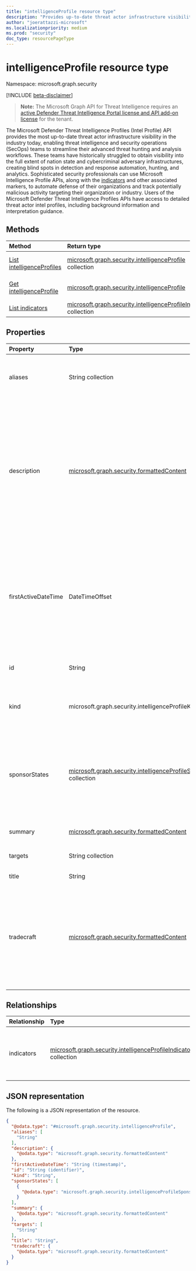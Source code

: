```yaml
---
title: "intelligenceProfile resource type"
description: "Provides up-to-date threat actor infrastructure visibility."
author: "joerattazzi-microsoft"
ms.localizationpriority: medium
ms.prod: "security"
doc_type: resourcePageType
---
```


# intelligenceProfile resource type

Namespace: microsoft.graph.security

[!INCLUDE [beta-disclaimer](../../includes/beta-disclaimer.md)]

> **Note:** The Microsoft Graph API for Threat Intelligence requires an [active Defender Threat Intelligence Portal license and API add-on license](https://go.microsoft.com/fwlink/?linkid=2235706) for the tenant.

The Microsoft Defender Threat Intelligence Profiles (Intel Profile) API provides the most up-to-date threat actor infrastructure visibility in the industry today, enabling threat intelligence and security operations (SecOps) teams to streamline their advanced threat hunting and analysis workflows. These teams have historically struggled to obtain visibility into the full extent of nation state and cybercriminal adversary infrastructures, creating blind spots in detection and response automation, hunting, and analytics. Sophisticated security professionals can use Microsoft Intelligence Profile APIs, along with the [indicators](../resources/security-intelligenceprofileindicator.md) and other associated markers, to automate defense of their organizations and track potentially malicious activity targeting their organization or industry. Users of the Microsoft Defender Threat Intelligence Profiles APIs have access to detailed threat actor intel profiles, including background information and interpretation guidance.

## Methods

|Method|Return type|Description|
|:---|:---|:---|
|[List intelligenceProfiles](../api/security-intelligenceprofile-list.md)|[microsoft.graph.security.intelligenceProfile](../resources/security-intelligenceprofile.md) collection|Get a list of the [microsoft.graph.security.intelligenceProfile](../resources/security-intelligenceprofile.md) objects and their properties.|
|[Get intelligenceProfile](../api/security-intelligenceprofile-get.md)|[microsoft.graph.security.intelligenceProfile](../resources/security-intelligenceprofile.md)|Read the properties and relationships of a [microsoft.graph.security.intelligenceProfile](../resources/security-intelligenceprofile.md) object.|
|[List indicators](../api/security-intelligenceprofile-list-indicators.md)|[microsoft.graph.security.intelligenceProfileIndicator](../resources/security-intelligenceprofileindicator.md) collection|Get a list of **intelligenceProfileIndicator** resources.|

## Properties

|Property|Type|Description|
|:---|:---|:---|
|aliases|String collection|A list of commonly-known aliases for the threat intelligence included in the **intelligenceProfile**.|
|description|[microsoft.graph.security.formattedContent](../resources/security-formattedcontent.md)|A synopsis of the threat actor. This property places the threat actor in wider context, tracing its discovery, history, significant campaigns, targeting, techniques of note, affiliations with governments, law enforcement countermeasures, and any areas of dispute among the security community regarding attribution.|
|firstActiveDateTime|DateTimeOffset|The date and time when this **intelligenceProfile** was first active.  The Timestamp type represents date and time information using ISO 8601 format and is always in UTC time. For example, midnight UTC on Jan 1, 2014 is `2014-01-01T00:00:00Z`.|
|id|String|The system generated ID for this **intelligenceProfile**.|
|kind|microsoft.graph.security.intelligenceProfileKind|A categorization of the type of this **intelligenceProfile**. The possible values are: `actor`, `tool`, `unknownFutureValue`.|
|sponsorStates|[microsoft.graph.security.intelligenceProfileSponsorState](../resources/security-intelligenceprofilesponsorstate.md) collection|Known states (such as a country or government) who have sponsored threat actors associated with this **intelligenceProfile**. This is also known as the country/region of origin for the given actor or threat.|
|summary|[microsoft.graph.security.formattedContent](../resources/security-formattedcontent.md)|A short summary of this **intelligenceProfile**.|
|targets|String collection|Known targets related to this **intelligenceProfile**.|
|title|String|The title of this **intelligenceProfile**.|
|tradecraft|[microsoft.graph.security.formattedContent](../resources/security-formattedcontent.md)|Formatted information featuring a description of the distinctive tactics, techniques, and procedures (TTP) of the group, followed by a list of all known custom, commodity, and publicly available implants used by the group.|

## Relationships

|Relationship|Type|Description|
|:---|:---|:---|
|indicators|[microsoft.graph.security.intelligenceProfileIndicator](../resources/security-intelligenceprofileindicator.md) collection|Includes an assemblage of high-fidelity network indicators of compromise.|

## JSON representation

The following is a JSON representation of the resource.
<!-- {
  "blockType": "resource",
  "keyProperty": "id",
  "@odata.type": "microsoft.graph.security.intelligenceProfile",
  "openType": false
}
-->
``` json
{
  "@odata.type": "#microsoft.graph.security.intelligenceProfile",
  "aliases": [
    "String"
  ],
  "description": {
    "@odata.type": "microsoft.graph.security.formattedContent"
  },
  "firstActiveDateTime": "String (timestamp)",
  "id": "String (identifier)",
  "kind": "String",
  "sponsorStates": [
    {
      "@odata.type": "microsoft.graph.security.intelligenceProfileSponsorState"
    }
  ],
  "summary": {
    "@odata.type": "microsoft.graph.security.formattedContent"
  },
  "targets": [
    "String"
  ],
  "title": "String",
  "tradecraft": {
    "@odata.type": "microsoft.graph.security.formattedContent"
  }
}
```
